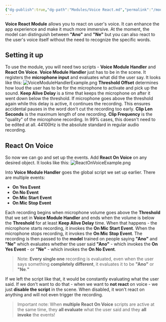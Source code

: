 ```yaml
---
{"dg-publish":true,"dg-path":"Modules/Voice React.md","permalink":"/modules/voice-react/","noteIcon":""}
---
```


**Voice React Module** allows you to react on user's voice. It can enhance the app experience and make it much more immersive. At the moment, the model can distinguish between **"Ano"** and **"Ne"** but you can also react to the user's voice itself without the need to recognize the specific words. 

## Setting it up

To use the module, you will need two scripts - **Voice Module Handler** and **React On Voice**. 
**Voice Module Handler** just has to be in the scene. It registers the **microphone input** and evaluates what did the user say. It looks like this: 
![VoiceModuleHandlerExample.png](/img/user/img/VoiceModuleHandlerExample.png)
**Threshold Offset** determines how loud the user has to be for the microphone to activate and pick up the sound. 
**Keep Alive Delay** is a time that keeps the microphone on after it went down below the threshold. If microphone goes above the threshold again while this delay is active, it continues the recording. This ensures accidental pauses in the word don't cut the recording too early. 
**Clip Len Seconds** is the maximum length of one recording. 
**Clip Frequency** is the "quality" of the microphone recording. In 99% cases, this doesn't need to be edited at all. 44100Hz is the absolute standard in regular audio recording.


## React On Voice

So now we can go and set up the events. Add **React On Voice** on any desired object. It looks like this: 
![ReactOnVoiceExample.png](/img/user/img/ReactOnVoiceExample.png)

Into **Voice Module Handler** goes the global script we set up earlier. 
There are multiple events:
- **On Yes Event**
- **On No Event**
- **On Mic Start Event**
- **On Mic Stop Event**

Each recording begins when microphone volume goes above the **Threshold** that we set in **Voice Module Handler** and ends when the volume is below the **Threshold** for at least **Keep Alive Delay** time. When that happens - the microphone starts recording, it invokes the **On Mic Start Event**. 
When the microphone stops recording, it invokes the **On Mic Stop Event**. 
The recording is then passed to the **model** trained on people saying **"Ano"** and **"Ne"** which evaluates whether the user said **"Ano"** - which invokes the **On Yes Event** - or **"Ne"** - which invokes the **On No Event**. 
>Note: **Every single one** recording is evaluated, even when the user says something **completely different**, it evaluates it to be **"Ano"** or **"Ne**.**"**



If we left the script like that, it would be constantly evaluating what the user said. If we don't want to do that - when we want to **not react** on voice - we just **disable the script** in the scene. When disabled, it won't react on anything and will not even trigger the recording. 
>Important note: When **multiple React On Voice** scripts are active at the same time, they **all evaluate** what the user said and they **all invoke** the events!